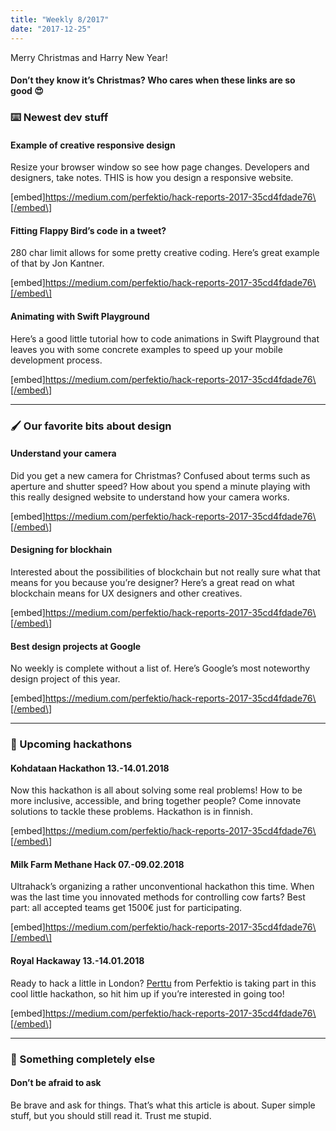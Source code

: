```yaml
---
title: "Weekly 8/2017"
date: "2017-12-25"
---
```


Merry Christmas and Harry New Year!

#### Don’t they know it’s Christmas? Who cares when these links are so good 😍

### ⌨️ Newest dev stuff

#### Example of creative responsive design

Resize your browser window so see how page changes. Developers and designers, take notes. THIS is how you design a responsive website.

\[embed\]https://medium.com/perfektio/hack-reports-2017-35cd4fdade76\[/embed\]

#### Fitting Flappy Bird’s code in a tweet?

280 char limit allows for some pretty creative coding. Here’s great example of that by Jon Kantner.

\[embed\]https://medium.com/perfektio/hack-reports-2017-35cd4fdade76\[/embed\]

#### Animating with Swift Playground

Here’s a good little tutorial how to code animations in Swift Playground that leaves you with some concrete examples to speed up your mobile development process.

\[embed\]https://medium.com/perfektio/hack-reports-2017-35cd4fdade76\[/embed\]

---

### 🖌 Our favorite bits about design

#### Understand your camera

Did you get a new camera for Christmas? Confused about terms such as aperture and shutter speed? How about you spend a minute playing with this really designed website to understand how your camera works.

\[embed\]https://medium.com/perfektio/hack-reports-2017-35cd4fdade76\[/embed\]

#### Designing for blockhain

Interested about the possibilities of blockchain but not really sure what that means for you because you’re designer? Here’s a great read on what blockchain means for UX designers and other creatives.

\[embed\]https://medium.com/perfektio/hack-reports-2017-35cd4fdade76\[/embed\]

#### Best design projects at Google

No weekly is complete without a list of. Here’s Google’s most noteworthy design project of this year.

\[embed\]https://medium.com/perfektio/hack-reports-2017-35cd4fdade76\[/embed\]

---

### 👊 Upcoming hackathons

#### Kohdataan Hackathon 13.-14.01.2018

Now this hackathon is all about solving some real problems! How to be more inclusive, accessible, and bring together people? Come innovate solutions to tackle these problems. Hackathon is in finnish.

\[embed\]https://medium.com/perfektio/hack-reports-2017-35cd4fdade76\[/embed\]

#### Milk Farm Methane Hack 07.-09.02.2018

Ultrahack’s organizing a rather unconventional hackathon this time. When was the last time you innovated methods for controlling cow farts? Best part: all accepted teams get 1500€ just for participating.

\[embed\]https://medium.com/perfektio/hack-reports-2017-35cd4fdade76\[/embed\]

#### Royal Hackaway 13.-14.01.2018

Ready to hack a little in London? [Perttu](https://medium.com/u/aceecd637496) from Perfektio is taking part in this cool little hackathon, so hit him up if you’re interested in going too!

\[embed\]https://medium.com/perfektio/hack-reports-2017-35cd4fdade76\[/embed\]

---

### 👻 Something completely else

#### Don’t be afraid to ask

Be brave and ask for things. That’s what this article is about. Super simple stuff, but you should still read it. Trust me stupid.
